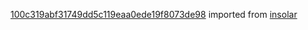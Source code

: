[100c319abf31749dd5c119eaa0ede19f8073de98](https://github.com/insolar/insolar/commit/100c319abf31749dd5c119eaa0ede19f8073de98) imported from [insolar](https://github.com/insolar/insolar)
